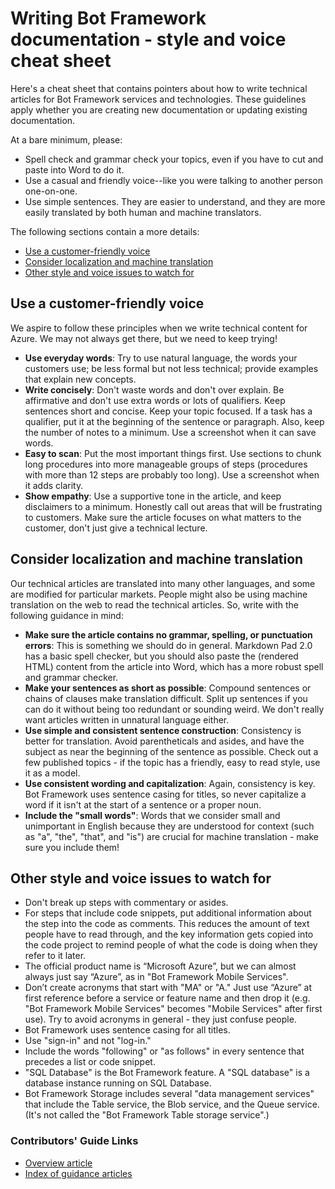 # Writing Bot Framework documentation - style and voice cheat sheet
Here's a cheat sheet that contains pointers about how to write technical articles for Bot Framework services and technologies. These guidelines apply whether you are creating new documentation or updating existing documentation.

At a bare minimum, please:

* Spell check and grammar check your topics, even if you have to cut and paste into Word to do it.
* Use a casual and friendly voice--like you were talking to another person one-on-one.
* Use simple sentences. They are easier to understand, and they are more easily translated by both human and machine translators.

The following sections contain a more details:

* [Use a customer-friendly voice]
* [Consider localization and machine translation]
* [Other style and voice issues to watch for]

## Use a customer-friendly voice
We aspire to follow these principles when we write technical content for Azure. We may not always get there, but we need to keep trying!

* **Use everyday words**: Try to use natural language, the words your customers use; be less formal but not less technical; provide examples that explain new concepts.
* **Write concisely**: Don't waste words and don't over explain. Be affirmative and don't use extra words or lots of qualifiers. Keep sentences short and concise. Keep your topic focused. If a task has a qualifier, put it at the beginning of the sentence or paragraph. Also, keep the number of notes to a minimum. Use a screenshot when it can save words.
* **Easy to scan**: Put the most important things first. Use sections to chunk long procedures into more manageable groups of steps (procedures with more than 12 steps are probably too long). Use a screenshot when it adds clarity.
* **Show empathy**: Use a supportive tone in the article, and keep disclaimers to a minimum. Honestly call out areas that will be frustrating to customers. Make sure the article focuses on what matters to the customer, don't just give a technical lecture.

## Consider localization and machine translation
Our technical articles are translated into many other languages, and some are modified for particular markets. People might also be using machine translation on the web to read the technical articles. So, write with the following guidance in mind:

* **Make sure the article contains no grammar, spelling, or punctuation errors**: This is something we should do in general. Markdown Pad 2.0 has a basic spell checker, but you should also paste the (rendered HTML) content from the article into Word, which has a more robust spell and grammar checker.
* **Make your sentences as short as possible**: Compound sentences or chains of clauses  make translation difficult. Split up sentences if you can do it without being too redundant or sounding weird. We don't really want articles written in unnatural language either.
* **Use simple and consistent sentence construction**: Consistency is better for translation. Avoid parentheticals and asides, and have the subject as near the beginning of the sentence as possible. Check out a few published topics - if the topic has a friendly, easy to read style, use it as a model.
* **Use consistent wording and capitalization**: Again, consistency is key. Bot Framework uses sentence casing for titles, so never capitalize a word if it isn't at the start of a sentence or a proper noun.
* **Include the "small words"**: Words that we consider small and unimportant in English because they are understood for context (such as "a", "the", "that", and "is") are crucial for machine translation - make sure you include them!

## Other style and voice issues to watch for
* Don't break up steps with commentary or asides.
* For steps that include code snippets, put additional information about the step into the code as comments. This reduces the amount of text people have to read through, and the key information gets copied into the code project to remind people of what the code is doing when they refer to it later.
* The official product name is “Microsoft Azure”, but we can almost always just say “Azure”, as in "Bot Framework Mobile Services".
* Don’t create acronyms that start with "MA" or "A." Just use “Azure” at first reference before a service or feature name and then drop it (e.g. "Bot Framework Mobile Services" becomes "Mobile Services" after first use). Try to avoid acronyms in general - they just confuse people.
* Bot Framework uses sentence casing for all titles.
* Use "sign-in" and not "log-in."
* Include the words "following" or "as follows" in every sentence that precedes a list or code snippet.
* "SQL Database" is the Bot Framework feature. A "SQL database" is a database instance running on SQL Database.
* Bot Framework Storage includes several "data management services" that include the Table service, the Blob service, and the Queue service. (It's not called the "Bot Framework Table storage service".)

### Contributors' Guide Links
* [Overview article](../README.md)
* [Index of guidance articles](contributor-guide-index.md)

<!--Anchors-->
[Use a customer-friendly voice]: #use-a-customer-friendly-voice
[Consider localization and machine translation]: #consider-localization-and-machine-translation
[other style and voice issues to watch for]: #other-style-and-voice-issues-to-watch-for
